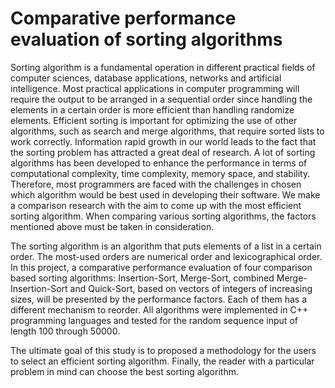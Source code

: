 # Comparative performance evaluation of sorting algorithms

Sorting algorithm is a fundamental operation in different practical fields of computer sciences, database applications, networks and artificial intelligence. Most practical applications in computer programming will require the output to be arranged in a sequential order since handling the elements in a certain order is more efficient than handling randomize elements. Efficient sorting is important for optimizing the use of other algorithms, such as search and merge algorithms, that require sorted lists to work correctly. Information rapid growth in our world leads to the fact that the sorting problem has attracted a great deal of research. A lot of sorting algorithms has been developed to enhance the performance in terms of computational complexity, time complexity, memory space, and stability. Therefore, most programmers are faced with the challenges in chosen which algorithm would be best used in developing their software. We make a comparison research with the aim to come up with the most efficient sorting algorithm. When comparing various sorting algorithms, the factors mentioned above must be taken in consideration.  
 
The sorting algorithm is an algorithm that puts elements of a list in a certain order. The most-used orders are numerical order and lexicographical order. In this project, a comparative performance evaluation of four comparison based sorting algorithms: Insertion-Sort, Merge-Sort, combined Merge-Insertion-Sort and Quick-Sort, based on vectors of integers of increasing sizes, will be presented by the performance factors. Each of them has a different mechanism to reorder. All algorithms were implemented in C++ programming languages and tested for the random sequence input of length 100 through 50000. 
 
The ultimate goal of this study is to proposed a methodology for the users to select an efficient sorting algorithm. Finally, the reader with a particular problem in mind can choose the best sorting algorithm. 
